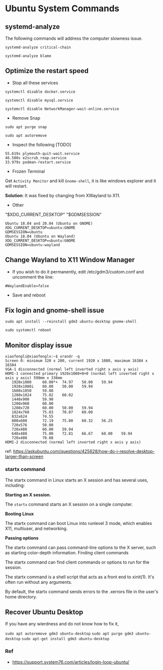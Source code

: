 # Ubuntu System Commands

## systemd-analyze

The following commands will address the computer slowness issue.

`systemd-analyze critical-chain`

`systemd-analyze blame`

## Optimize the restart speed

* Stop all these services

`systemctl disable docker.service`

`systemctl disable mysql.service`

`systemctl disable NetworkManager-wait-online.service`

* Remove Snap

`sudo apt purge snap`

`sudo apt autoremove`

* Inspect the following [TODO]

```
55.619s plymouth-quit-wait.service
46.580s e2scrub_reap.service
33.979s podman-restart.service
```

* Frozen Terminal

Get `Activity Monitor` and kill `Gnome-shell`, it is like windows explorer and it will restart.

**Solution**: It was fixed by changing from XWayland to X11.

* Other

"$XDG_CURRENT_DESKTOP" "$GDMSESSION"

```
Ubuntu 18.04 and 20.04 (Ubuntu on GNOME)
XDG_CURRENT_DESKTOP=ubuntu:GNOME
GDMSESSION=ubuntu
Ubuntu 18.04 (Ubuntu on Wayland)
XDG_CURRENT_DESKTOP=ubuntu:GNOME
GDMSESSION=ubuntu-wayland
```

## Change Wayland to X11 Window Manager

* If you wish to do it permanently, edit /etc/gdm3/custom.conf and uncomment the line:

`#WaylandEnable=false`

* Save and reboot

## Fix login and gnome-shell issue

`sudo apt install --reinstall gdm3 ubuntu-desktop gnome-shell`

`sudo systemctl reboot`

## Monitor display issue

```shell
xiaofengli@xiaofenglx:~$ xrandr -q
Screen 0: minimum 320 x 200, current 1920 x 1080, maximum 16384 x 16384
VGA-1 disconnected (normal left inverted right x axis y axis)
HDMI-1 connected primary 1920x1080+0+0 (normal left inverted right x axis y axis) 598mm x 336mm
   1920x1080     60.00*+  74.97    50.00    59.94  
   1920x1080i    60.00    50.00    59.94  
   1680x1050     59.88  
   1280x1024     75.02    60.02  
   1440x900      59.90  
   1280x960      60.00  
   1280x720      60.00    50.00    59.94  
   1024x768      75.03    70.07    60.00  
   832x624       74.55  
   800x600       72.19    75.00    60.32    56.25  
   720x576       50.00  
   720x480       60.00    59.94  
   640x480       75.00    72.81    66.67    60.00    59.94  
   720x400       70.08  
HDMI-2 disconnected (normal left inverted right x axis y axis)

```

ref: https://askubuntu.com/questions/425628/how-do-i-resolve-desktop-larger-than-screen

### startx command

The startx command in Linux starts an X session and has several uses, including:

**Starting an X session.**

The `startx` command starts an X session on a single computer.

**Booting Linux**

The startx command can boot Linux into runlevel 3 mode, which enables X11, multiuser, and networking.

**Passing options**

The startx command can pass command-line options to the X server, such as starting color-depth information.
Finding client commands

The startx command can find client commands or options to run for the session.

The startx command is a shell script that acts as a front end to xinit(1). It's often run without any arguments.

By default, the startx command sends errors to the .xerrors file in the user's home directory.

## Recover Ubuntu Desktop

If you have any wierdness and do not know how to fix it,

`sudo apt autoremove gdm3 ubuntu-desktop`
`sudo apt purge gdm3 ubuntu-desktop`
`sudo apt-get install gdm3 ubuntu-desktop`

### Ref

- https://support.system76.com/articles/login-loop-ubuntu/